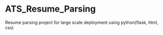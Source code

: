 # ATS_Resume_Parsing
Resume parsing project for large scale deployment using python(flask, html, css)
